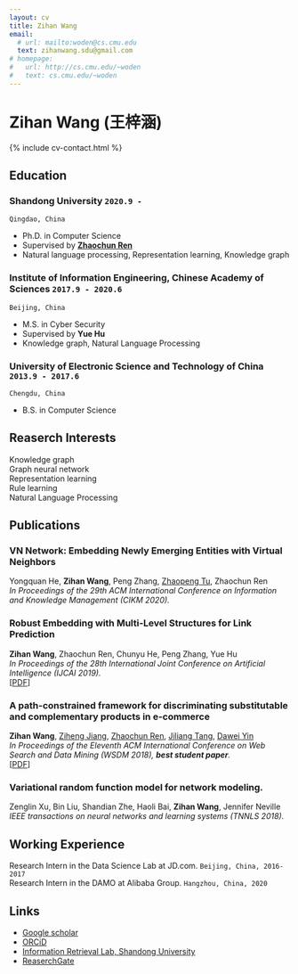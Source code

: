 ```yaml
---
layout: cv
title: Zihan Wang
email:
  # url: mailto:woden@cs.cmu.edu
  text: zihanwang.sdu@gmail.com
# homepage:
#   url: http://cs.cmu.edu/~woden
#   text: cs.cmu.edu/~woden
---
```


# **Zihan Wang (王梓涵)**

<!--
include contact information from the front matter
Supported arguments:
    - homepage: url, text
    - phone
    - email
-->

{% include cv-contact.html %}

## Education

### **Shandong University** `2020.9 -`

```
Qingdao, China
```

- Ph.D. in Computer Science
- Supervised by [__Zhaochun Ren__](http://ir.sdu.edu.cn/~zhaochunren/) 
- Natural language processing, Representation learning, Knowledge graph

### **Institute of Information Engineering, Chinese Academy of Sciences** `2017.9 - 2020.6`

```
Beijing, China
```

- M.S. in Cyber Security
- Supervised by __Yue Hu__
- Knowledge graph, Natural Language Processing

### **University of Electronic Science and Technology of China** `2013.9 - 2017.6`

```
Chengdu, China
```

- B.S. in Computer Science

## Reaserch Interests
Knowledge graph <br>
Graph neural network <br>
Representation learning <br>
Rule learning <br>
Natural Language Processing <br>


## Publications

### **VN Network: Embedding Newly Emerging Entities with Virtual Neighbors**
Yongquan He, **Zihan Wang**, Peng Zhang, [Zhaopeng Tu](http://www.zptu.net/), Zhaochun Ren<br>
_In Proceedings of the 29th ACM International Conference on Information and Knowledge Management (CIKM 2020)._<br>

### **Robust Embedding with Multi-Level Structures for Link Prediction**

**Zihan Wang**, Zhaochun Ren, Chunyu He, Peng Zhang, Yue Hu<br>
_In Proceedings of the 28th International Joint Conference on Artificial Intelligence (IJCAI 2019)._<br>
[[PDF](https://www.ijcai.org/Proceedings/2019/0728.pdf)]
<!-- [[slides]({{ page.homepage.url }}/assets/plateau-19-presentation.pdf)] -->


<!-- **Wode Ni\***, Katherine Ye\*, Joshua Sunshine, Jonathan Aldrich, and Keenan Crane.<br> _Domain-Specific Language Design and Implementation (DSLDI 2017), co-located with SPLASH._ <br>
[[PDF]({{ page.homepage.url }}/assets/dsldi.pdf)]
[[slides]({{ page.homepage.url }}/assets/dsldi-presentation.pdf)]
[[www](http://penrose.ink)]
[[repo](https://github.com/penrose/penrose)] -->

### **A path-constrained framework for discriminating substitutable and complementary products in e-commerce**

**Zihan Wang**, [Ziheng Jiang](https://scholar.google.com/citations?user=8Wzi8soAAAAJ&hl=en), [Zhaochun Ren](http://ir.sdu.edu.cn/~zhaochunren/), [Jiliang Tang](https://www.cse.msu.edu/~tangjili/), [Dawei Yin](https://www.yindawei.com/) <br>
_In Proceedings of the Eleventh ACM International Conference on Web Search and Data Mining (WSDM 2018), __best student paper__._<br>
[[PDF](https://dl.acm.org/doi/abs/10.1145/3159652.3159710)]


### **Variational random function model for network modeling.**
Zenglin Xu, Bin Liu, Shandian Zhe, Haoli Bai, **Zihan Wang**, Jennifer Neville <br>
_IEEE transactions on neural networks and learning systems (TNNLS 2018)._<br>



## Working Experience
Research Intern in the Data Science Lab at JD.com. `Beijing, China, 2016-2017` <br>
Research Intern in the DAMO at Alibaba Group. `Hangzhou, China, 2020` <br>



## Links
<!-- fa are fontawesome, ai are academicons -->
<!-- * <i class="fa fa-envelope"></i> <a href="mailto:ben@blm.io">ben@blm.io</a><br />
* <i class="fa fa-github"></i> <a href="http://github.com/blmoore">blmoore</a><br />
* <i class="fa fa-twitter"></i> <a href="http://twitter.com/benjaminlmoore">benjaminlmoore</a><br />
* <i class="fa fa-linkedin"></i> <a href="https://www.linkedin.com/in/blmoore/">LinkedIn</a>
* <i class="fa fa-stack-overflow"></i> <a href="http://stackoverflow.com/users/1274516/blmoore">StackOverflow</a> -->
<!-- * <i class="fa fa-wikipedia"></i> <a href="https://en.wikipedia.org/wiki/User:Ben_Moore">Wikipedia Userpage</a><br /> -->
* <i class="ai ai-google-scholar"></i> <a href="https://scholar.google.com.hk/citations?hl=zh-CN&user=npvYA9MAAAAJ&view_op=list_works&gmla=AJsN-F4468W1fpZqg4XP3QyOhzTFP1FG-SGGfg6YQW5u1YtDhqlAzvP0JQEsijvRdN91QgnMZBkCStJy0UUCKYsJk_1Nx42s9FnOo9yZ4kp4u5e_28cpCy0">Google scholar</a>
* <i class="ai ai-orcid"></i> <a href="https://orcid.org/0000-0003-0493-2668">ORCiD</a>
* [Information Retrieval Lab, Shandong University](http://ir.sdu.edu.cn/index_en.htm)
* [ReaserchGate](https://www.researchgate.net/profile/Zihan_Wang28)
<!-- * <i class="ai ai-figshare"></i> <a href="https://figshare.com/authors/Benjamin_Moore/99461">figshare</a> -->
<!-- Phi Beta Kappa `Dickinson, 2018` <br>
Excellence in Computer Science Award `Columbia, 2018` <br>
Travel Award PL Mentoring Workshop (PLMW) `SPLASH, 2018` <br>
Tau Beta Pi, Engineering Honor Society `Columbia, 2017` <br>
Computer Science Departmental Honors `Dickinson, 2016` <br>
Pi Mu Epsilon, Mathematics Honor Society `Dickinson, 2016` <br>
Upsilon Pi Epsilon, Computer Science Honor Society `Dickinson, 2016` <br>
Alpha Lambda Delta, First year Honor Society `Dickinson, 2013`<br>
John Montgomery Scholarship `Dickinson, 2013` <br> -->

<!-- ## Service

Research Experiences for Undergraduates in Software Engineering (REUSE) Admission Committee `CMU, 2019 - 2020` -->

<!-- ### Footer

Last updated: May 2013 -->
